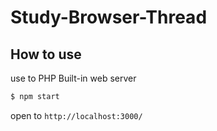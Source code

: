 # Study-Browser-Thread

## How to use
use to PHP Built-in web server
```sh
$ npm start
```

open to `http://localhost:3000/`
